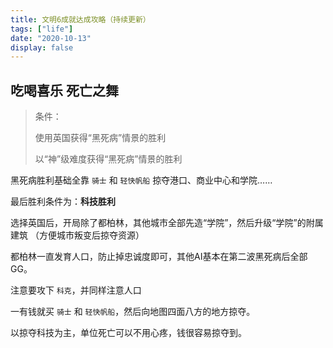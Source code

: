 ```yaml
---
title: 文明6成就达成攻略（持续更新）
tags: ["life"]
date: "2020-10-13"
display: false
---
```


## 吃喝喜乐 死亡之舞

> 条件：
>
> 使用英国获得“黑死病”情景的胜利
>
> 以“神”级难度获得“黑死病”情景的胜利

黑死病胜利基础全靠 `骑士` 和 `轻快帆船` 掠夺港口、商业中心和学院……

最后胜利条件为：**科技胜利**

选择英国后，开局除了都柏林，其他城市全部先造“学院”，然后升级“学院”的附属建筑
（方便城市叛变后掠夺资源）

都柏林一直发育人口，防止掉忠诚度即可，其他AI基本在第二波黑死病后全部GG。

注意要攻下 `科克`，并同样注意人口

一有钱就买 `骑士` 和 `轻快帆船`，然后向地图四面八方的地方掠夺。

以掠夺科技为主，单位死亡可以不用心疼，钱很容易掠夺到。
